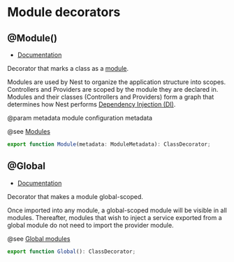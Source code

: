 # Module decorators

## @Module()

- [Documentation](https://github.com/nestjs/nest/blob/master/packages/common/decorators/modules/module.decorator.ts)

Decorator that marks a class as a [module](https://docs.nestjs.com/modules).

Modules are used by Nest to organize the application structure into scopes. Controllers and Providers are scoped by the
module they are declared in. Modules and their classes (Controllers and Providers) form a graph that determines how
Nest performs [Dependency Injection (DI)](https://docs.nestjs.com/providers#dependency-injection).

@param metadata module configuration metadata

@see [Modules](https://docs.nestjs.com/modules)

```typescript
export function Module(metadata: ModuleMetadata): ClassDecorator;
```

## @Global

- [Documentation](https://github.com/nestjs/nest/blob/master/packages/common/decorators/modules/global.decorator.ts)

Decorator that makes a module global-scoped.

Once imported into any module, a global-scoped module will be visible in all modules. Thereafter, modules that wish to
inject a service exported from a global module do not need to import the provider module.

@see [Global modules](https://docs.nestjs.com/modules#global-modules)

```typescript
export function Global(): ClassDecorator;
```
